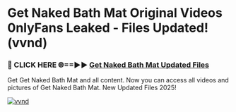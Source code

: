 # Get Naked Bath Mat Original Videos 0nlyFans Leaked - Files Updated! (vvnd)

<h3>🔴 CLICK HERE 🌐==►► <a href="https://tinyurl.com/yckcrads" rel="nofollow">Get Naked Bath Mat Updated Files</a></h3>

Get Get Naked Bath Mat and all content. Now you can access all videos and pictures of Get Naked Bath Mat. New Updated Files 2025!

[![vvnd](https://i.imgur.com/hpKpOFt.gif)](https://tinyurl.com/yckcrads)
